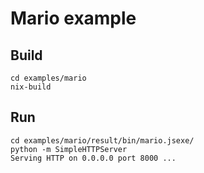 # Mario example

## Build

```
cd examples/mario
nix-build
```


## Run

```
cd examples/mario/result/bin/mario.jsexe/
python -m SimpleHTTPServer
Serving HTTP on 0.0.0.0 port 8000 ...
```
